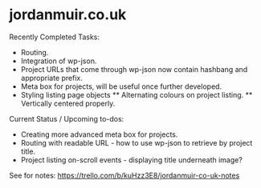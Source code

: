 # jordanmuir.co.uk #

Recently Completed Tasks:
* Routing.
* Integration of wp-json.
* Project URLs that come through wp-json now contain hashbang and appropriate prefix.
* Meta box for projects, will be useful once further developed.
* Styling listing page objects
** Alternating colours on project listing.
** Vertically centered properly.

Current Status / Upcoming to-dos:
* Creating more advanced meta box for projects.
* Routing with readable URL - how to use wp-json to retrieve by project title.
* Project listing on-scroll events - displaying title underneath image?

See for notes: https://trello.com/b/kuHzz3E8/jordanmuir-co-uk-notes
